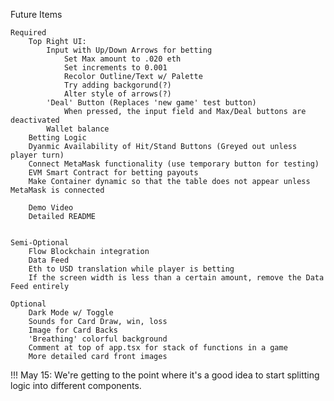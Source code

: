 Future Items

    Required
        Top Right UI:
            Input with Up/Down Arrows for betting
                Set Max amount to .020 eth
                Set increments to 0.001
                Recolor Outline/Text w/ Palette
                Try adding backgorund(?)
                Alter style of arrows(?)
            'Deal' Button (Replaces 'new game' test button)
                When pressed, the input field and Max/Deal buttons are deactivated
            Wallet balance
        Betting Logic
        Dyanmic Availability of Hit/Stand Buttons (Greyed out unless player turn)
        Connect MetaMask functionality (use temporary button for testing)
        EVM Smart Contract for betting payouts
        Make Container dynamic so that the table does not appear unless MetaMask is connected

        Demo Video
        Detailed README


    Semi-Optional
        Flow Blockchain integration
        Data Feed
        Eth to USD translation while player is betting
        If the screen width is less than a certain amount, remove the Data Feed entirely

    Optional
        Dark Mode w/ Toggle
        Sounds for Card Draw, win, loss
        Image for Card Backs
        'Breathing' colorful background
        Comment at top of app.tsx for stack of functions in a game
        More detailed card front images



!!! May 15: We're getting to the point where it's a good idea to start splitting logic into different components.